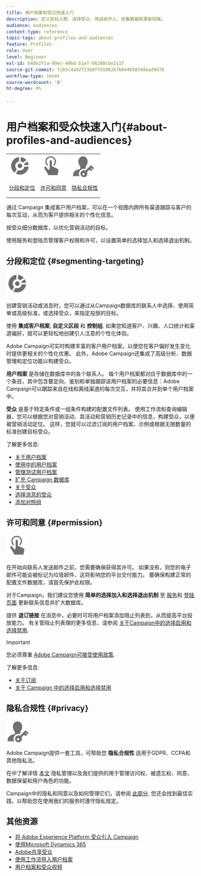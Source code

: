 ```yaml
---
title: 用户档案和受众快速入门
description: 定义目标人群、选择受众、筛选收件人、收集数据和更新档案。
audience: audiences
content-type: reference
topic-tags: about-profiles-and-audiences
feature: Profiles
role: User
level: Beginner
exl-id: b4de2f1a-09ec-486d-b1ef-66208cbe211f
source-git-commit: fcb5c4a92f23bdffd1082b7b044b5859dead9d70
workflow-type: tm+mt
source-wordcount: '0'
ht-degree: 0%

---
```


# 用户档案和受众快速入门{#about-profiles-and-audiences}

<table>
<tr>
<td><img src="assets/do-not-localize/icon_segment.svg" width="60px"><p><a href="#segmenting-targeting">分段和定位</a></p></td>
<td><img src="assets/do-not-localize/icon_permission.svg" width="60px"><p><a href="#permission">许可和同意</a></p></td>
<td><img src="assets/do-not-localize/icon_privacy.svg" width="60px"><p><a href="#privacy">隐私合规性</a></p></td></tr>
</table>

通过 Campaign 集成客户用户档案，可以在一个视图内跨所有渠道跟踪与客户的每次互动，从而为客户提供相关的个性化信息。

按受众细分数据库，以优化营销活动的目标。

使用服务和登陆页管理客户权限和许可，以设置简单的选择加入和选择退出机制。

## 分段和定位 {#segmenting-targeting}

<img src="assets/do-not-localize/icon_segment.svg" width="60px">

创建营销活动或消息时，您可以通过从Campaign数据库的联系人中选择、使用简单或高级标准，或选择受众，来指定投放的目标。

使用 **集成客户档案**, **自定义区段** 和 **控制组**. 如果您知道客户、兴趣、人口统计和渠道偏好，就可以更轻松地创建引人注意的个性化体验。

Adobe Campaign可实时构建丰富的客户用户档案，以便您在客户偏好发生变化时提供更相关的个性化优惠。 此外，Adobe Campaign还集成了高级分析、数据管理和定位功能以构建受众。

**用户档案** 是存储在数据库中的各个联系人。 每个用户档案都对应于数据库中的一个条目，其中包含要定向、鉴别和单独跟踪该用户档案的必要信息：Adobe Campaign可以跟踪来自在线和离线渠道的每次交互，并将其合并到单个用户档案中。

**受众** 是基于特定条件或一组条件构建的配置文件列表。 使用工作流和查询编辑器，您可以根据您对营销活动、其活动和营销历史记录中的信息，构建受众，以便被营销活动定位。 这样，您就可以过滤订阅的用户档案、示例或根据无限数量的标准创建目标受众。

了解更多信息:

* [关于用户档案](../../audiences/using/about-profiles.md)
* [使用中的用户档案](../../audiences/using/active-profiles.md)
* [管理测试用户档案](../../audiences/using/managing-test-profiles.md)
* [扩充 Campaign 数据库](../../audiences/using/enriching-campaign-database.md)
* [关于受众](../../audiences/using/about-audiences.md)
* [选择消息的受众](../../audiences/using/selecting-an-audience-in-a-message.md)
* [添加对照组](../../sending/using/control-group.md)

## 许可和同意 {#permission}

<img src="assets/do-not-localize/icon_permission.svg"  width="60px">

在开始向联系人发送邮件之前，您需要确保获得其许可。 如果没有，则您的电子邮件可能会被标记为垃圾邮件，这将影响您的平台交付能力。 要确保构建正常的配置文件数据库，请首先保护此权限。

对于Campaign，我们建议您使用 **简单的选择加入和选择退出机制** 至 [服务](../../audiences/using/creating-a-service.md)和 [登陆页面](../../channels/using/getting-started-with-landing-pages.md) 更新联系信息并扩大数据库。

提供 **退订链接** 在消息中，必要时可将用户档案添加阻止列表到，从而提高平台投放能力。 有关管阻止列表理的更多信息，请参阅 [关于Campaign中的选择启用和选择禁用](../../audiences/using/about-opt-in-and-opt-out-in-campaign.md).

>[!IMPORTANT]
>
>您必须尊重 [Adobe Campaign可接受使用政策](https://www.adobe.com/legal/terms/aup.html).

了解更多信息:

* [关于订阅](../../audiences/using/about-subscriptions.md)
* [关于 Campaign 中的选择启用和选择禁用](../../audiences/using/about-opt-in-and-opt-out-in-campaign.md)

## 隐私合规性 {#privacy}

<img src="assets/do-not-localize/icon_privacy.svg" width="60px">

Adobe Campaign提供一套工具，可帮助您 **隐私合规性** 适用于GDPR、CCPA和其他隐私法。

在中了解详情 [本文](https://helpx.adobe.com/cn/campaign/kb/campaign-privacy.html) 隐私管理以及我们提供的用于管理访问权、被遗忘权、同意、数据保留和用户角色的功能。

Campaign中的隐私和同意以及如何管理它们，请参阅 [此部分](../../start/using/privacy.md). 您还会找到最佳实践，以帮助您在使用我们的服务时遵守隐私规定。

## 其他资源

* [将 Adobe Experience Platform 受众引入 Campaign](../../integrating/using/ingest-aep-data.md)
* [使用Microsoft Dynamics 365](../../integrating/using/d365-acs-get-started.md)
* [Adobe共享受众](../../integrating/using/sharing-audiences-with-audience-manager-or-people-core-service.md)
* [使用工作流导入用户档案](../../automating/using/creating-import-workflow-templates.md)
* [用户档案和受众视频](https://experienceleague.adobe.com/docs/campaign-standard-learn/tutorials/profiles-and-audiences/creating-profiles-and-audiences.html)
